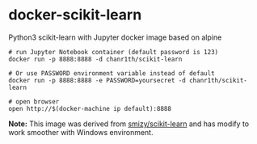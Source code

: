 # docker-scikit-learn

Python3 scikit-learn with Jupyter docker image based on alpine 


```
# run Jupyter Notebook container (default password is 123)
docker run -p 8888:8888 -d chanr1th/scikit-learn

# Or use PASSWORD environment variable instead of default
docker run -p 8888:8888 -e PASSWORD=yoursecret -d chanr1th/scikit-learn

# open browser
open http://$(docker-machine ip default):8888
```

**Note:** This image was derived from [smizy/scikit-learn](smizy/scikit-learn) and has modify to work smoother with Windows environment.